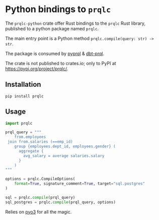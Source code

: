 # Python bindings to `prqlc`

The `prqlc-python` crate offer Rust bindings to the `prqlc` Rust library,
published to a python package named `prqlc`.

The main entry point is a Python method `prqlc.compile(query: str) -> str`.

The package is consumed by [pyprql](https://github.com/prql/pyprql) &
[dbt-prql](https://github.com/prql/dbt-prql).

The crate is not published to crates.io; only to PyPI at
<https://pypi.org/project/prqlc/>.

## Installation

`pip install prqlc`

## Usage

```python
import prqlc

prql_query = """
    from.employees
 join from.salaries (==emp_id)
    group {employees.dept_id, employees.gender} (
      aggregate {
        avg_salary = average salaries.salary
      }
    )
"""

options = prqlc.CompileOptions(
    format=True, signature_comment=True, target="sql.postgres"
)

sql = prqlc.compile(prql_query)
sql_postgres = prqlc.compile(prql_query, options)
```

Relies on [pyo3](https://github.com/PyO3/pyo3) for all the magic.
